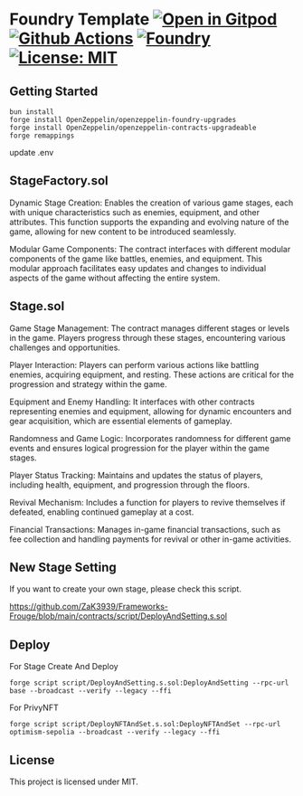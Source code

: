 # Foundry Template [![Open in Gitpod][gitpod-badge]][gitpod] [![Github Actions][gha-badge]][gha] [![Foundry][foundry-badge]][foundry] [![License: MIT][license-badge]][license]

[gitpod]: https://gitpod.io/#https://github.com/OnchainGame/demo-non-field-rpg
[gitpod-badge]: https://img.shields.io/badge/Gitpod-Open%20in%20Gitpod-FFB45B?logo=gitpod
[gha]: https://github.com/OnchainGame/demo-non-field-rpg/actions
[gha-badge]: https://github.com/OnchainGame/demo-non-field-rpg/actions/workflows/ci.yml/badge.svg
[foundry]: https://getfoundry.sh/
[foundry-badge]: https://img.shields.io/badge/Built%20with-Foundry-FFDB1C.svg
[license]: https://opensource.org/licenses/MIT
[license-badge]: https://img.shields.io/badge/License-MIT-blue.svg

## Getting Started

```
bun install
forge install OpenZeppelin/openzeppelin-foundry-upgrades
forge install OpenZeppelin/openzeppelin-contracts-upgradeable
forge remappings
```

update .env

## StageFactory.sol

Dynamic Stage Creation: Enables the creation of various game stages, each with unique characteristics such as enemies,
equipment, and other attributes. This function supports the expanding and evolving nature of the game, allowing for new
content to be introduced seamlessly.

Modular Game Components: The contract interfaces with different modular components of the game like battles, enemies,
and equipment. This modular approach facilitates easy updates and changes to individual aspects of the game without
affecting the entire system.

## Stage.sol

Game Stage Management: The contract manages different stages or levels in the game. Players progress through these
stages, encountering various challenges and opportunities.

Player Interaction: Players can perform various actions like battling enemies, acquiring equipment, and resting. These
actions are critical for the progression and strategy within the game.

Equipment and Enemy Handling: It interfaces with other contracts representing enemies and equipment, allowing for
dynamic encounters and gear acquisition, which are essential elements of gameplay.

Randomness and Game Logic: Incorporates randomness for different game events and ensures logical progression for the
player within the game stages.

Player Status Tracking: Maintains and updates the status of players, including health, equipment, and progression
through the floors.

Revival Mechanism: Includes a function for players to revive themselves if defeated, enabling continued gameplay at a
cost.

Financial Transactions: Manages in-game financial transactions, such as fee collection and handling payments for revival
or other in-game activities.

## New Stage Setting

If you want to create your own stage, please check this script.

https://github.com/ZaK3939/Frameworks-Frouge/blob/main/contracts/script/DeployAndSetting.s.sol

## Deploy

For Stage Create And Deploy

```
forge script script/DeployAndSetting.s.sol:DeployAndSetting --rpc-url base --broadcast --verify --legacy --ffi
```

For PrivyNFT

```
forge script script/DeployNFTAndSet.s.sol:DeployNFTAndSet --rpc-url optimism-sepolia --broadcast --verify --legacy --ffi

```

## License

This project is licensed under MIT.
